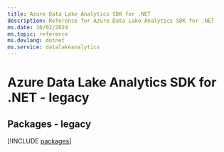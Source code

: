 ```yaml
---
title: Azure Data Lake Analytics SDK for .NET
description: Reference for Azure Data Lake Analytics SDK for .NET
ms.date: 10/02/2024
ms.topic: reference
ms.devlang: dotnet
ms.service: datalakeanalytics
---
```

# Azure Data Lake Analytics SDK for .NET - legacy
## Packages - legacy
[!INCLUDE [packages](data-lake-analytics-index.md)]